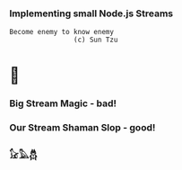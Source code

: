 ### Implementing small Node.js Streams 

```
Become enemy to know enemy
                (c) Sun Tzu 
```
# 👹

### Big Stream Magic - bad!

### Our Stream Shaman Slop - good!

### 𓃠𓅓𓆣